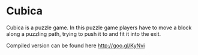 Cubica
=======

Cubica is a puzzle game. In this puzzle game players have to move a block along a puzzling path, trying to push it to and fit it into the exit.

Compiled version can be found here http://goo.gl/KyNvi
